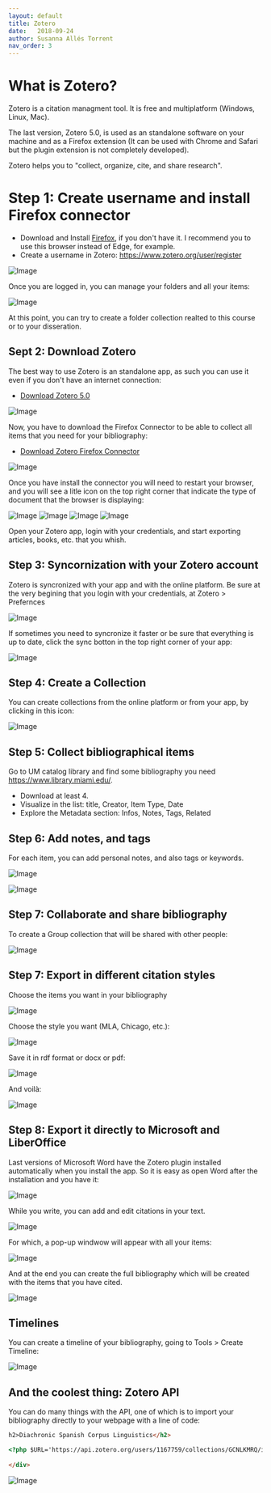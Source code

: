 ```yaml
---
layout: default
title: Zotero
date:   2018-09-24
author: Susanna Allés Torrent
nav_order: 3
---
```


# What is Zotero? 

Zotero is a citation managment tool. It is free and multiplatform (Windows, Linux, Mac).  

The last version, Zotero 5.0, is used as an standalone software on your machine and as a Firefox extension (It can be used with Chrome and Safari but the plugin extension is not completely developed).  

Zotero helps you to "collect, organize, cite, and share research". 


# Step 1: Create username and install Firefox connector

- Download and Install [Firefox](https://www.mozilla.org/en-US/firefox/new/), if you don't have it. I recommend you to use this browser instead of Edge, for example. 
- Create a username in Zotero: <https://www.zotero.org/user/register>

![Image](img/zotero_03.png)

Once you are logged in, you can manage your folders and all your items: 

![Image](img/zotero_04.png)

At this point, you can try to create a folder collection realted to this course or to your disseration. 

## Sept 2: Download Zotero

The best way to use Zotero is an standalone app, as such you can use it even if you don't have an internet connection: 

- [Download Zotero 5.0](https://www.zotero.org/download/)

![Image](img/zotero_01.png)

Now, you have to download the Firefox Connector to be able to collect all items that you need for your bibliography: 

- [Download Zotero Firefox Connector](https://www.zotero.org/download/) 

![Image](img/zotero_02.png)

Once you have install the connector you will need to restart your browser, and you will see a litle icon on the top right corner that indicate the type of document that the browser is displaying: 

![Image](img/zotero_05.png)
![Image](img/zotero_06.png)
![Image](img/zotero_07.png)
![Image](img/zotero_08.png)

Open your Zotero app, login with your credentials, and start exporting articles, books, etc. that you whish. 

## Step 3: Syncornization with your Zotero account 

Zotero is syncronized with your app and with the online platform. Be sure at the very begining that you login with your credentials, at Zotero > Prefernces 

![Image](img/zotero_09.png)

If sometimes you need to syncronize it faster or be sure that everything is up to date, click the sync botton in the top right corner of your app:

![Image](img/zotero_10.png) 

## Step 4: Create a Collection 

You can create collections from the online platform or from your app, by clicking in this icon:
 
![Image](img/zotero_11.png)

## Step 5: Collect bibliographical items

Go to UM catalog library and find some bibliography you need <https://www.library.miami.edu/>. 

- Download at least 4.  
- Visualize in the list: title, Creator, Item Type, Date 
- Explore the Metadata section: Infos, Notes, Tags, Related 

## Step 6: Add notes, and tags 

For each item, you can add personal notes, and also tags or keywords. 

![Image](img/zotero_13.png)

![Image](img/zotero_14.png)

## Step 7: Collaborate and share bibliography 

To create a Group collection that will be shared with other people: 

![Image](img/zotero_12.png)


## Step 7: Export in different citation styles 

Choose the items you want in your bibliography 

![Image](img/zotero_15.png)

Choose the style you want (MLA, Chicago, etc.): 

![Image](img/zotero_16.png)

Save it in rdf format or docx or pdf: 

![Image](img/zotero_17.png)

And voilà: 

![Image](img/zotero_18.png)

## Step 8: Export it directly to Microsoft and LiberOffice

Last versions of Microsoft Word have the Zotero plugin installed automatically when you install the app. So it is easy as open Word after the installation and you have it: 

![Image](img/zotero_19.png)

While you write, you can add and edit citations in your text. 

![Image](img/zotero_20.png)

For which, a pop-up windwow will appear with all your items:

![Image](img/zotero_21.png)

And at the end you can create the full bibliography which will be created with the items that you have cited. 

![Image](img/zotero_22.png)

## Timelines

You can create a timeline of your bibliography, going to Tools > Create Timeline: 

![Image](img/zotero_23.png)

## And the coolest thing: Zotero API 

You can do many things with the API, one of which is to import your bibliography directly to your webpage with a line of code: 

```html
h2>Diachronic Spanish Corpus Linguistics</h2>

<?php $URL='https://api.zotero.org/users/1167759/collections/GCNLKMRQ/items?format=bib&style=chicago-author-date'; $var=file_get_contents($URL); echo $var?>
	
</div>
```

![Image](img/zotero_24.png)


